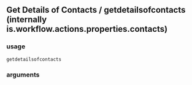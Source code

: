 
## Get Details of Contacts / getdetailsofcontacts (internally is.workflow.actions.properties.contacts)

### usage
`getdetailsofcontacts `

### arguments

